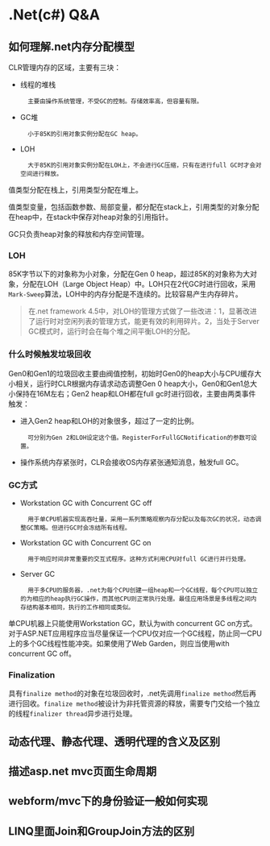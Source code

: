 .Net(c#) Q&A
====

## 如何理解.net内存分配模型

CLR管理内存的区域，主要有三块：

- 线程的堆栈

		主要由操作系统管理，不受GC的控制。存储效率高，但容量有限。
- GC堆

		小于85K的引用对象实例分配在GC heap。
- LOH

		大于85K的引用对象实例分配在LOH上，不会进行GC压缩，只有在进行full GC时才会对空间进行释放。


值类型分配在栈上，引用类型分配在堆上。

值类型变量，包括函数参数、局部变量，都分配在stack上，引用类型的对象分配在heap中，在stack中保存对heap对象的引用指针。

GC只负责heap对象的释放和内存空间管理。

### LOH

85K字节以下的对象称为小对象，分配在Gen 0 heap，超过85K的对象称为大对象，分配在LOH（Large Object Heap）中。LOH只在2代GC时进行回收，采用`Mark-Sweep`算法，LOH中的内存分配是不连续的。比较容易产生内存碎片。

> 在.net framework 4.5中，对LOH的管理方式做了一些改进：1，显著改进了运行时对空闲列表的管理方式，能更有效的利用碎片。2，当处于Server GC模式时，运行时会在每个堆之间平衡LOH的分配。

### 什么时候触发垃圾回收

Gen0和Gen1的垃圾回收主要由阀值控制，初始时Gen0的heap大小与CPU缓存大小相关，运行时CLR根据内存请求动态调整Gen 0 heap大小，Gen0和Gen1总大小保持在16M左右；Gen2 heap和LOH都在full gc时进行回收，主要由两类事件触发：
	
- 进入Gen2 heap和LOH的对象很多，超过了一定的比例。
	
		可分别为Gen 2和LOH设定这个值。RegisterForFullGCNotification的参数可设置。

- 操作系统内存紧张时，CLR会接收OS内存紧张通知消息，触发full GC。

### GC方式

- Workstation GC with Concurrent GC off

		用于单CPU机器实现高吞吐量，采用一系列策略观察内存分配以及每次GC的状况，动态调整GC策略。但进行GC时会冻结所有线程。

- Workstation GC with Concurrent GC on

		用于响应时间非常重要的交互式程序。这种方式利用CPU对full GC进行并行处理。

- Server GC

		用于多CPU的服务器，.net为每个CPU创建一组heap和一个GC线程，每个CPU可以独立的为相应的heap执行GC操作，而其他CPU则正常执行处理。最佳应用场景是多线程之间内存结构基本相同，执行的工作相同或类似。

单CPU机器上只能使用Workstation GC，默认为with concurrent GC on方式。对于ASP.NET应用程序应当尽量保证一个CPU仅对应一个GC线程，防止同一CPU上的多个GC线程性能冲突。如果使用了Web Garden，则应当使用with concurrent GC off。

### Finalization

具有`finalize method`的对象在垃圾回收时，.net先调用`finalize method`然后再进行回收。`finalize method`被设计为非托管资源的释放，需要专门交给一个独立的线程`finalizer thread`异步进行处理。

## 动态代理、静态代理、透明代理的含义及区别

## 描述asp.net mvc页面生命周期

## webform/mvc下的身份验证一般如何实现

## LINQ里面Join和GroupJoin方法的区别




